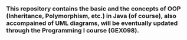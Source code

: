 <h3>This repository contains the basic and the concepts of OOP (Inheritance, Polymorphism, etc.) in Java (of course), also accompained of UML diagrams,
will be eventually updated through the Programming I course (GEX098). </h3>


